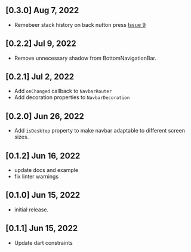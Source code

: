 ## [0.3.0]  Aug 7, 2022

* Remebeer stack history on back nutton press [Issue 9](https://github.com/maheshmnj/navbar_router/issues/9)
## [0.2.2]  Jul 9, 2022

* Remove unnecessary shadow from BottomNavigationBar.
## [0.2.1]  Jul 2, 2022

* Add `onChanged` callback to `NavbarRouter`
* Add decoration properties to `NavbarDecoration`

## [0.2.0]  Jun 26, 2022

* Add `isDesktop` property to make navbar adaptable
  to different screen sizes.

## [0.1.2]  Jun 16, 2022

* update docs and example
* fix linter warnings

## [0.1.0]  Jun 15, 2022

* initial release.

## [0.1.1]  Jun 15, 2022

* Update dart constraints
